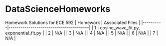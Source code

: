 # DataScienceHomeworks
Homework Solutions for ECE 592
| Homework | Associated Files                       |
|----------|----------------------------------------|
| 1        | cosine_wave_fit.py, exponential_fit.py |
| 2        | N/A                                    |
| 3        | N/A                                    |
| 4        | N/A                                    |
| 5        | N/A                                    |
| 6        | N/A                                    |
| 7        | N/A                                    |
